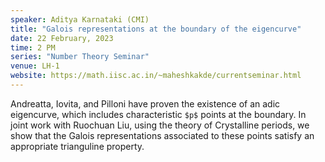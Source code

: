 ```yaml
---
speaker: Aditya Karnataki (CMI)
title: "Galois representations at the boundary of the eigencurve"
date: 22 February, 2023
time: 2 PM
series: "Number Theory Seminar"
venue: LH-1
website: https://math.iisc.ac.in/~maheshkakde/currentseminar.html
---
```


Andreatta, Iovita, and Pilloni have proven the existence of an adic eigencurve, which includes characteristic `$p$` points at the boundary. In joint work with Ruochuan Liu, using the theory of Crystalline periods, we show that the Galois representations associated to these points satisfy an appropriate trianguline property.
